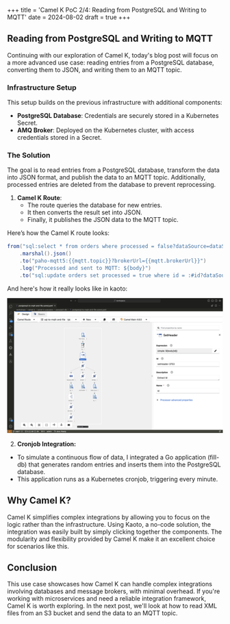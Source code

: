+++
title = 'Camel K PoC 2/4: Reading from PostgreSQL and Writing to MQTT'
date = 2024-08-02
draft = true
+++

## Reading from PostgreSQL and Writing to MQTT

Continuing with our exploration of Camel K, today's blog post will focus on a more advanced use case: reading entries from a PostgreSQL database, converting them to JSON, and writing them to an MQTT topic.

### Infrastructure Setup

This setup builds on the previous infrastructure with additional components:

- **PostgreSQL Database**: Credentials are securely stored in a Kubernetes Secret.
- **AMQ Broker**: Deployed on the Kubernetes cluster, with access credentials stored in a Secret.

### The Solution

The goal is to read entries from a PostgreSQL database, transform the data into JSON format, and publish the data to an MQTT topic. Additionally, processed entries are deleted from the database to prevent reprocessing.

1. **Camel K Route**:
   - The route queries the database for new entries.
   - It then converts the result set into JSON.
   - Finally, it publishes the JSON data to the MQTT topic.

Here’s how the Camel K route looks:
```java
from("sql:select * from orders where processed = false?dataSource=dataSource")
    .marshal().json()
    .to("paho-mqtt5:{{mqtt.topic}}?brokerUrl={{mqtt.brokerUrl}}")
    .log("Processed and sent to MQTT: ${body}")
    .to("sql:update orders set processed = true where id = :#id?dataSource=dataSource");
```

And here's how it really looks like in kaoto:

![](../../data/2024-08-02-Camel-k-2-1.png)

2. **Cronjob Integration:**

  - To simulate a continuous flow of data, I integrated a Go application (fill-db) that generates random entries and inserts them into the PostgreSQL database.
  - This application runs as a Kubernetes cronjob, triggering every minute.

## Why Camel K?

Camel K simplifies complex integrations by allowing you to focus on the logic rather than the infrastructure. Using Kaoto, a no-code solution, the integration was easily built by simply clicking together the components. The modularity and flexibility provided by Camel K make it an excellent choice for scenarios like this.

## Conclusion

This use case showcases how Camel K can handle complex integrations involving databases and message brokers, with minimal overhead. If you're working with microservices and need a reliable integration framework, Camel K is worth exploring.
In the next post, we'll look at how to read XML files from an S3 bucket and send the data to an MQTT topic.
